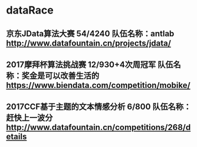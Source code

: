 # dataRace
##   京东JData算法大赛 54/4240 队伍名称：antlab  http://www.datafountain.cn/projects/jdata/
##   2017摩拜杯算法挑战赛  12/930+4次周冠军 队伍名称：奖金是可以改善生活的  https://www.biendata.com/competition/mobike/
##   2017CCF基于主题的文本情感分析  6/800  队伍名称：赶快上一波分   http://www.datafountain.cn/competitions/268/details
